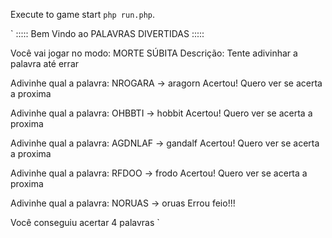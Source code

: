 Execute to game start `php run.php`.

`
::::: Bem Vindo ao PALAVRAS DIVERTIDAS :::::

Você vai jogar no modo: MORTE SÚBITA
Descrição: Tente adivinhar a palavra até errar

Adivinhe qual a palavra: NROGARA -> aragorn
Acertou! Quero ver se acerta a proxima

Adivinhe qual a palavra: OHBBTI -> hobbit
Acertou! Quero ver se acerta a proxima

Adivinhe qual a palavra: AGDNLAF -> gandalf
Acertou! Quero ver se acerta a proxima

Adivinhe qual a palavra: RFDOO -> frodo
Acertou! Quero ver se acerta a proxima

Adivinhe qual a palavra: NORUAS -> oruas
Errou feio!!!

Você conseguiu acertar 4 palavras
`